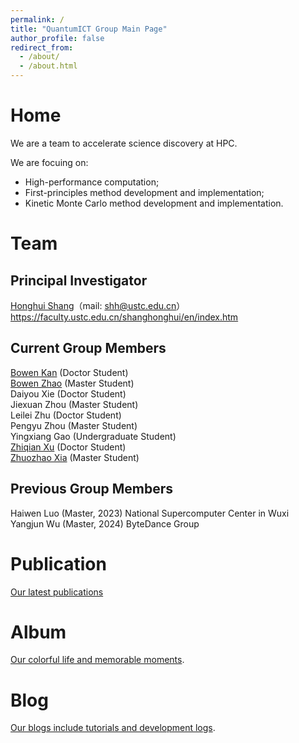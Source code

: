 ```yaml
---
permalink: /
title: "QuantumICT Group Main Page"
author_profile: false
redirect_from: 
  - /about/
  - /about.html
---
```


# Home
We are a team to accelerate science discovery at HPC.  

We are focuing on:

- High-performance computation;
- First-principles method development and implementation;
- Kinetic Monte Carlo method development and implementation.

# Team

## Principal Investigator

[Honghui Shang](http://www.hfnl.ustc.edu.cn/detail?id=21014)（mail: shh@ustc.edu.cn）  
https://faculty.ustc.edu.cn/shanghonghui/en/index.htm  

## Current Group Members 
[Bowen Kan](/member/bowenkan) (Doctor Student)  
[Bowen Zhao](/member/bowenzhao) (Master Student)  
Daiyou Xie (Doctor Student)  
Jiexuan Zhou (Master Student)  
Leilei Zhu (Doctor Student)  
Pengyu Zhou (Master Student)  
Yingxiang Gao (Undergraduate Student)  
[Zhiqian Xu](/member/zhiqianxu) (Doctor Student)  
[Zhuozhao Xia](https://xiazhuozhao.com) (Master Student)  

## Previous Group Members
Haiwen Luo (Master, 2023) National Supercomputer Center in Wuxi  
Yangjun Wu (Master, 2024) ByteDance Group

# Publication
[Our latest publications](/publication/pub_other.html)

<!-- [Old version](https://quantumict.github.io/QuantumICT/publication/publications). -->

# Album
[Our colorful life and memorable moments](/album/index).

# Blog
[Our blogs include tutorials and development logs](/blog/).

<!-- # Group Meeting -->
<!-- [Our group meeting records](https://quantumict.github.io/QuantumICT/group_meeting).-->
